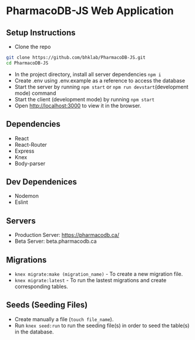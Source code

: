 # PharmacoDB-JS Web Application

## Setup Instructions

-   Clone the repo

```bash
git clone https://github.com/bhklab/PharmacoDB-JS.git
cd PharmacoDB-JS
```

-   In the project directory, install all server dependencies `npm i`
-   Create .env using .env.example as a reference to access the database
-   Start the server by running `npm start` or `npm run devstart`(development mode) command
-   Start the client (development mode) by running `npm start`
-   Open [http://localhost:3000](http://localhost:3000) to view it in the browser.

## Dependencies

-   React
-   React-Router
-   Express
-   Knex
-   Body-parser

## Dev Dependenices

-   Nodemon
-   Eslint

## Servers

-   Production Server: https://pharmacodb.ca/
-   Beta Server: beta.pharmacodb.ca

## Migrations

-   `knex migrate:make (migration_name)` - To create a new migration file.
-   `knex migrate:latest` - To run the lastest migrations and create corresponding tables.

## Seeds (Seeding Files)

-   Create manually a file (`touch file_name`).
-   Run `knex seed:run` to run the seeding file(s) in order to seed the table(s) in the database.
